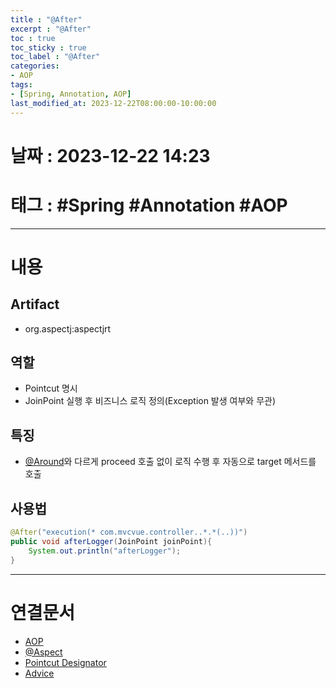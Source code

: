 ```yaml
---
title : "@After"
excerpt : "@After"
toc : true
toc_sticky : true
toc_label : "@After"
categories:
- AOP
tags:
- [Spring, Annotation, AOP]
last_modified_at: 2023-12-22T08:00:00-10:00:00
---
```


# 날짜 : 2023-12-22 14:23

# 태그 : #Spring #Annotation #AOP
---

# 내용

## Artifact
- org.aspectj:aspectjrt

## 역할
- Pointcut 명시
- JoinPoint 실행 후 비즈니스 로직 정의(Exception 발생 여부와 무관)

## 특징
- [@Around](../../aop/aop-@Around)와 다르게 proceed 호출 없이 로직 수행 후 자동으로 target 메서드를 호출

## 사용법

```java
@After("execution(* com.mvcvue.controller..*.*(..))")  
public void afterLogger(JoinPoint joinPoint){  
    System.out.println("afterLogger");  
}
```

---

# 연결문서
- [AOP](../../spring/spring-AOP)
- [@Aspect](../../aop/aop-@Aspect)
- [Pointcut Designator](../../spring/spring-Pointcut-Designator)
- [Advice](../../spring/spring-Advice)
